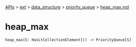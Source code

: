 [APIs](../../../index.md) > [ext](../../index.md) > [data_structure](../index.md) > [priority_queue](./index.md) > [heap_max.md]()

# heap_max

```
heap_max[S: HasLtCollectionElement]() -> PriorityQueue[S]
```
